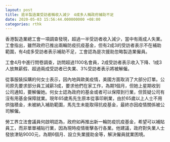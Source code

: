 ```yaml
---
layout: post
title: 逾半製造業受訪者稱收入減少　4成多人稱政府補助不足
date: 2020-05-03 15:56:44.000000000 +08:00
categories: rthk
---
```


香港製造業總工會一項調查發現，超過一半受訪者收入減少，當中有兩成人失業。工會指出，雖然政府已推出兩輪防疫抗疫基金，但有2成3的受訪者表示不在補助範圍，有4成多受訪者表示補助不足，工會認為是次援助忽略製造業僱員。

工會4月中進行問卷調查，訪問超過1100名會員，2成受訪者表示收入下降、1成3人放無薪假、超過兩成受訪者已失業、3%受訪者表示將被解僱。

從事服裝採購的何女士表示，因內地與歐美疫情，美國方面取消了大部分訂單。公司原先要求部分員工減薪3成，要求他們在家工作，為期1個月，但她上星期收到公司通知，要解僱她。何女士認為政府的基金或者可以保障到行業，但質疑公司有沒有用基金保障就業。現年65歲馬先生原本從事印刷業，由於65歲以上人士不用供強積金，未被納入補助範圍，馬先生未能取得抗疫基金，最終亦因疫情關係被公司解僱。

勞工界立法會議員何啟明認為，政府如再推出新一輪防疫抗疫基金，希望可以補貼員工，而非單單補貼行業，因為現時疫情衝擊各行各業。他建議，政府對失業人士發放津貼9000元，為期6個月、設立失業援助金等，解決僱員就業困境。
